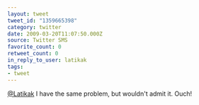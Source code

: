 ```yaml
---
layout: tweet
tweet_id: "1359665398"
category: twitter
date: 2009-03-20T11:07:50.000Z
source: Twitter SMS
favorite_count: 0
retweet_count: 0
in_reply_to_user: latikak
tags:
- tweet
---
```


[@Latikak](https://twitter.com/@Latikak) I have the same problem, but wouldn't admit it.  Ouch!
